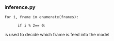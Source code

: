 ### inference.py


    for i, frame in enumerate(frames):

          if i % 2== 0:

is used to decide which frame is feed into the model